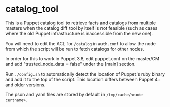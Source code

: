 # catalog_tool
This is a Puppet catalog tool to retrieve facts and catalogs from multiple masters when the catalog diff tool by itself is not feasible (such as cases where the old Puppet infrastructure is inaccessible from the new one).

You will need to edit the ACL for `/catalog` in `auth.conf` to allow the node from which the script will be run to fetch catalogs for other nodes. 

In order for this to work in Puppet 3.8, edit puppet.conf on the master/CM and add "trusted_node_data = false" under the [main] section.

Run `./config.sh` to automatically detect the location of Puppet's ruby binary and add it to the top of the script. This location differs between Puppet 4+ and older versions.

The pson and yaml files are stored by default in `/tmp/cache/<node certname>`.
